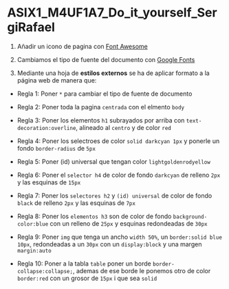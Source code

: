 # ASIX1_M4UF1A7_Do_it_yourself_SergiRafael

1. Añadir un icono de pagina con  [Font Awesome](https://fontawesome.com/)

2. Cambiamos el tipo de fuente del documento con [Google Fonts](https://fonts.google.com/)

3. Mediante una hoja de **estilos externos** se ha de aplicar formato a la página web de manera que:

* Regla 1: Poner `*` para cambiar el tipo de fuente de documento

* Regla 2: Poner toda la pagina `centrada` con el elmento `body`

* Regla 3: Poner los elementos `h1` subrayados por arriba con `text-decoration:overline`, alineado al `centro` y de color `red`
  
* Regla 4: Poner los selectroes de color `solid darkcyan 1px` y ponerle un fondo `border-radius` de `5px`
  
* Regla 5: Poner (id) universal que tengan color `lightgoldenrodyellow`
  
* Regla 6: Poner el `selector h4` de color de fondo `darkcyan` de relleno `2px` y las esquinas de `15px`
  
* Regla 7: Poner los `selectores h2` y `(id) universal` de color de fondo `black` de relleno `2px` y las esquinas de `7px`
  
* Regla 8: Poner los `elementos h3` son de color de fondo `background-color:blue` con un relleno de `25px` y esquinas redondeadas de `30px`
 
* Regla 9: Poner `img` que tenga un ancho `width 50%`, un `border:solid blue 10px`, redondeadas a un `30px` con un `display:block` y una margen `margin:auto`
  
* Regla 10: Poner a la tabla `table` poner un borde `border-collapse:collapse;`, ademas de ese borde le ponemos otro de color `border:red` con un grosor de `15px` i que sea `solid`
